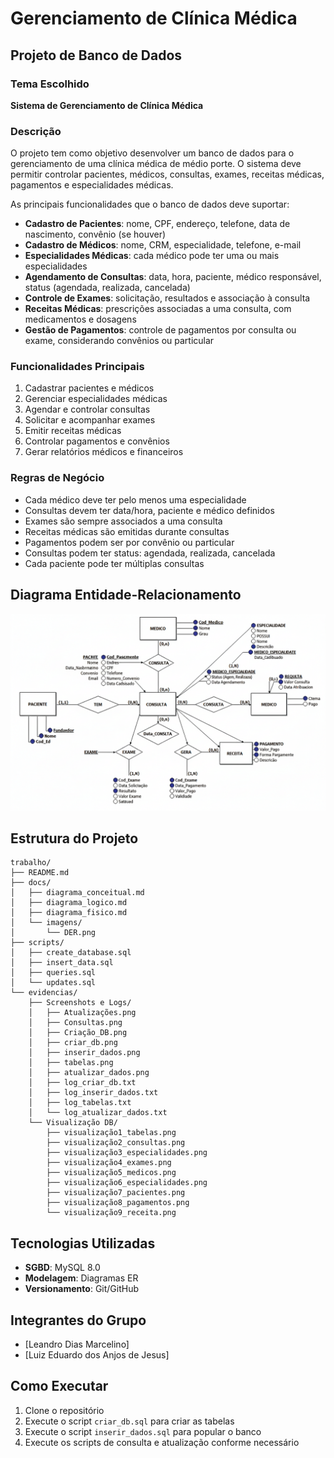 # Gerenciamento de Clínica Médica
## Projeto de Banco de Dados

### Tema Escolhido
**Sistema de Gerenciamento de Clínica Médica**

### Descrição
O projeto tem como objetivo desenvolver um banco de dados para o gerenciamento de uma clínica médica de médio porte. O sistema deve permitir controlar pacientes, médicos, consultas, exames, receitas médicas, pagamentos e especialidades médicas.

As principais funcionalidades que o banco de dados deve suportar:

- **Cadastro de Pacientes**: nome, CPF, endereço, telefone, data de nascimento, convênio (se houver)
- **Cadastro de Médicos**: nome, CRM, especialidade, telefone, e-mail
- **Especialidades Médicas**: cada médico pode ter uma ou mais especialidades
- **Agendamento de Consultas**: data, hora, paciente, médico responsável, status (agendada, realizada, cancelada)
- **Controle de Exames**: solicitação, resultados e associação à consulta
- **Receitas Médicas**: prescrições associadas a uma consulta, com medicamentos e dosagens
- **Gestão de Pagamentos**: controle de pagamentos por consulta ou exame, considerando convênios ou particular

### Funcionalidades Principais
1. Cadastrar pacientes e médicos
2. Gerenciar especialidades médicas
3. Agendar e controlar consultas
4. Solicitar e acompanhar exames
5. Emitir receitas médicas
6. Controlar pagamentos e convênios
7. Gerar relatórios médicos e financeiros

### Regras de Negócio
- Cada médico deve ter pelo menos uma especialidade
- Consultas devem ter data/hora, paciente e médico definidos
- Exames são sempre associados a uma consulta
- Receitas médicas são emitidas durante consultas
- Pagamentos podem ser por convênio ou particular
- Consultas podem ter status: agendada, realizada, cancelada
- Cada paciente pode ter múltiplas consultas

## Diagrama Entidade-Relacionamento

![DER - Sistema de Clínica Médica](docs/imagens/DER.png)

## Estrutura do Projeto

```
trabalho/
├── README.md
├── docs/
│   ├── diagrama_conceitual.md
│   ├── diagrama_logico.md
│   ├── diagrama_fisico.md
│   └── imagens/
│       └── DER.png
├── scripts/
│   ├── create_database.sql
│   ├── insert_data.sql
│   ├── queries.sql
│   └── updates.sql
└── evidencias/
    ├── Screenshots e Logs/
    │   ├── Atualizações.png
    │   ├── Consultas.png
    │   ├── Criação_DB.png
    │   ├── criar_db.png
    │   ├── inserir_dados.png
    │   ├── tabelas.png
    │   ├── atualizar_dados.png
    │   ├── log_criar_db.txt
    │   ├── log_inserir_dados.txt
    │   ├── log_tabelas.txt
    │   └── log_atualizar_dados.txt
    └── Visualização DB/
        ├── visualização1_tabelas.png
        ├── visualização2_consultas.png
        ├── visualização3_especialidades.png
        ├── visualização4_exames.png
        ├── visualização5_medicos.png
        ├── visualização6_especialidades.png
        ├── visualização7_pacientes.png
        ├── visualização8_pagamentos.png
        └── visualização9_receita.png
```

## Tecnologias Utilizadas
- **SGBD**: MySQL 8.0
- **Modelagem**: Diagramas ER
- **Versionamento**: Git/GitHub

## Integrantes do Grupo
- [Leandro Dias Marcelino]
- [Luiz Eduardo dos Anjos de Jesus]

## Como Executar
1. Clone o repositório
2. Execute o script `criar_db.sql` para criar as tabelas
3. Execute o script `inserir_dados.sql` para popular o banco
4. Execute os scripts de consulta e atualização conforme necessário
